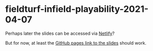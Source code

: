 # fieldturf-infield-playability-2021-04-07

Perhaps later the slides can be accessed via [Netlify](https://infield-playability-2021-04-07.netlify.app/)?

But for now, at least the [GitHub pages link to the slides](fieldturf-infield-playability-2021-04-07.html) should work.
